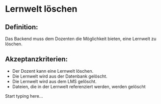 # Lernwelt löschen

## Definition:

Das Backend muss dem Dozenten die Möglichkeit bieten, eine Lernwelt zu löschen.

## Akzeptanzkriterien:

- Der Dozent kann eine Lernwelt löschen.
- Die Lernwelt wird aus der Datenbank gelöscht.
- Die Lernwelt wird aus dem LMS gelöscht.
- Dateien, die in der Lernwelt referenziert werden, werden gelöscht

Start typing here...
